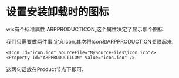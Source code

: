# 设置安装卸载时的图标

wix有个标准属性 ARPPRODUCTICON,这个属性决定了显示那个图标.

我们只需要做两件事:定义Icon,其次将Icon和ARPPRODUCTION关联起来.

    <Icon Id="icon.ico" SourceFile="MySourceFiles\icon.ico"/>
    <Property Id="ARPPRODUCTICON" Value="icon.ico" />

这两句话放在Product节点下即可.
